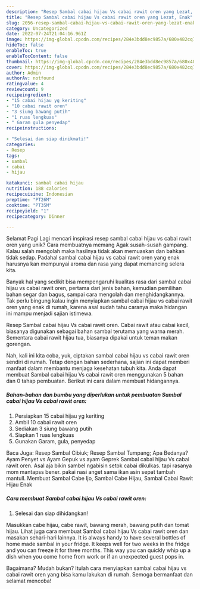 ```yaml
---
description: "Resep Sambal cabai hijau Vs cabai rawit oren yang Lezat, Enak"
title: "Resep Sambal cabai hijau Vs cabai rawit oren yang Lezat, Enak"
slug: 2056-resep-sambal-cabai-hijau-vs-cabai-rawit-oren-yang-lezat-enak
category: Uncategorized
date: 2022-07-24T21:04:16.961Z
image: https://img-global.cpcdn.com/recipes/284e3bdd8ec9857a/680x482cq70/sambal-cabai-hijau-vs-cabai-rawit-oren-foto-resep-utama.jpg
hideToc: false
enableToc: true
enableTocContent: false
thumbnail: https://img-global.cpcdn.com/recipes/284e3bdd8ec9857a/680x482cq70/sambal-cabai-hijau-vs-cabai-rawit-oren-foto-resep-utama.jpg
cover: https://img-global.cpcdn.com/recipes/284e3bdd8ec9857a/680x482cq70/sambal-cabai-hijau-vs-cabai-rawit-oren-foto-resep-utama.jpg
author: Admin
authorAv: notfound
ratingvalue: 4
reviewcount: 9
recipeingredient:
- "15 cabai hijau yg keriting"
- "10 cabai rawit oren"
- "3 siung bawang putih"
- "1 ruas lengkuas"
- " Garam gula penyedap"
recipeinstructions:

- "Selesai dan siap dinikmati!"
categories:
- Resep
tags:
- sambal
- cabai
- hijau

katakunci: sambal cabai hijau 
nutrition: 188 calories
recipecuisine: Indonesian
preptime: "PT26M"
cooktime: "PT35M"
recipeyield: "1"
recipecategory: Dinner

---
```



Selamat Pagi Lagi mencari inspirasi resep sambal cabai hijau vs cabai rawit oren yang unik? Cara membuatnya memang Agak susah-susah gampang. Kalau salah mengolah maka hasilnya tidak akan memuaskan dan bahkan tidak sedap. Padahal sambal cabai hijau vs cabai rawit oren yang enak harusnya kan mempunyai aroma dan rasa yang dapat memancing selera kita.


Banyak hal yang sedikit bisa mempengaruhi kualitas rasa dari sambal cabai hijau vs cabai rawit oren, pertama dari jenis bahan, kemudian pemilihan bahan segar dan bagus, sampai cara mengolah dan menghidangkannya. Tak perlu bingung kalau ingin menyiapkan sambal cabai hijau vs cabai rawit oren yang enak di rumah, karena asal sudah tahu caranya maka hidangan ini mampu menjadi sajian istimewa.

Resep Sambal cabai hijau Vs cabai rawit oren. Cabai rawit atau cabai kecil, biasanya digunakan sebagai bahan sambal terutama yang warna merah. Sementara cabai rawit hijau tua, biasanya dipakai untuk teman makan gorengan.


Nah, kali ini kita coba, yuk, ciptakan sambal cabai hijau vs cabai rawit oren sendiri di rumah. Tetap dengan bahan sederhana, sajian ini dapat memberi manfaat dalam membantu menjaga kesehatan tubuh kita. Anda dapat membuat Sambal cabai hijau Vs cabai rawit oren menggunakan 5 bahan dan 0 tahap pembuatan. Berikut ini cara dalam membuat hidangannya.

<!--inarticleads1-->

##### Bahan-bahan dan bumbu yang diperlukan untuk pembuatan Sambal cabai hijau Vs cabai rawit oren:

1. Persiapkan 15 cabai hijau yg keriting
1. Ambil 10 cabai rawit oren
1. Sediakan 3 siung bawang putih
1. Siapkan 1 ruas lengkuas
1. Gunakan  Garam, gula, penyedap


Baca Juga: Resep Sambal Cibiuk; Resep Sambal Tumpang; Apa Bedanya? Ayam Penyet vs Ayam Gepuk vs ayam Geprek Sambal cabai hijau Vs cabai rawit oren. Asal aja bikin sambel ngabisin setok cabai dikulkas. tapi rasanya mom mantapss bener. pakai nasi anget sama ikan asin sepat tambah mantull. Membuat Sambal Cabe Ijo, Sambal Cabe Hijau, Sambal Cabai Rawit Hijau Enak 

<!--inarticleads2-->

##### Cara membuat Sambal cabai hijau Vs cabai rawit oren:


1. Selesai dan siap dihidangkan!

Masukkan cabe hijau, cabe rawit, bawang merah, bawang putih dan tomat hijau. Lihat juga cara membuat Sambal cabai hijau Vs cabai rawit oren dan masakan sehari-hari lainnya. It is always handy to have several bottles of home made sambal in your fridge. It keeps well for two weeks in the fridge and you can freeze it for three months. This way you can quickly whip up a dish when you come home from work or if an unexpected guest pops in. 

Bagaimana? Mudah bukan? Itulah cara menyiapkan sambal cabai hijau vs cabai rawit oren yang bisa kamu lakukan di rumah. Semoga bermanfaat dan selamat mencoba!
